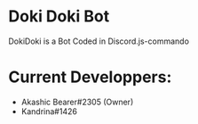 # Doki Doki Bot

DokiDoki is a Bot Coded in Discord.js-commando

# Current Developpers:
- Akashic Bearer#2305 (Owner)
- Kandrina#1426

